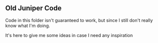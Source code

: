 ## Old Juniper Code

Code in this folder isn't guaranteed to work, but since I still don't really know what I'm doing.

It's here to give me some ideas in case I need any inspiration